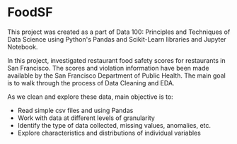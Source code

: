 # FoodSF

This project was created as a part of Data 100: Principles and Techniques of Data Science using Python's Pandas and Scikit-Learn libraries and Jupyter Notebook. 

In this project, investigated restaurant food safety scores for restaurants in San Francisco. The scores and violation information have been made available by the San Francisco Department of Public Health. The main goal is to walk through the process of Data Cleaning and EDA.

As we clean and explore these data, main objective is to:

- Read simple csv files and using Pandas
- Work with data at different levels of granularity
- Identify the type of data collected, missing values, anomalies, etc.
- Explore characteristics and distributions of individual variables
